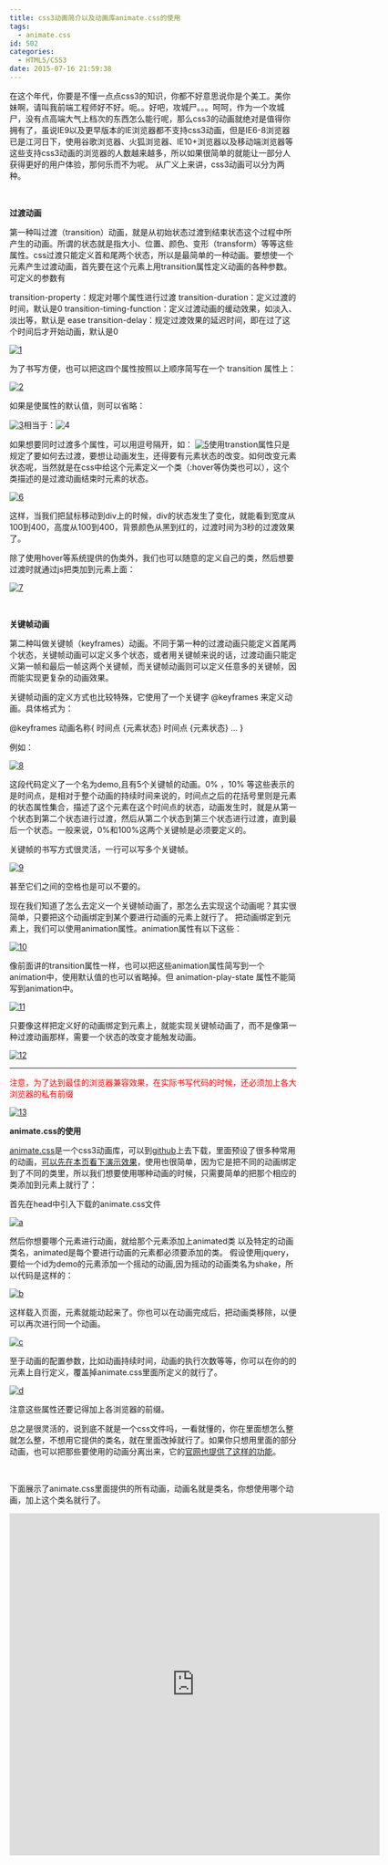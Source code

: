 ```yaml
---
title: css3动画简介以及动画库animate.css的使用
tags:
  - animate.css
id: 502
categories:
  - HTML5/CSS3
date: 2015-07-16 21:59:38
---
```


在这个年代，你要是不懂一点点css3的知识，你都不好意思说你是个美工。美你妹啊，请叫我前端工程师好不好。呃。。好吧，攻城尸。。。呵呵，作为一个攻城尸，没有点高端大气上档次的东西怎么能行呢，那么css3的动画就绝对是值得你拥有了，虽说IE9以及更早版本的IE浏览器都不支持css3动画，但是IE6-8浏览器已是江河日下，使用谷歌浏览器、火狐浏览器、IE10+浏览器以及移动端浏览器等这些支持css3动画的浏览器的人数越来越多，所以如果很简单的就能让一部分人获得更好的用户体验，那何乐而不为呢。
从广义上来讲，css3动画可以分为两种。

&nbsp;

**过渡动画**

第一种叫过渡（transition）动画，就是从初始状态过渡到结束状态这个过程中所产生的动画。所谓的状态就是指大小、位置、颜色、变形（transform）等等这些属性。css过渡只能定义首和尾两个状态，所以是最简单的一种动画。要想使一个元素产生过渡动画，首先要在这个元素上用transition属性定义动画的各种参数。可定义的参数有

transition-property：规定对哪个属性进行过渡
transition-duration：定义过渡的时间，默认是0
transition-timing-function：定义过渡动画的缓动效果，如淡入、淡出等，默认是 ease
transition-delay：规定过渡效果的延迟时间，即在过了这个时间后才开始动画，默认是0

[![1](http://www.npm8.com/wp-content/uploads/2015/07/16.png)](http://www.npm8.com/wp-content/uploads/2015/07/16.png)

为了书写方便，也可以把这四个属性按照以上顺序简写在一个 transition 属性上：

[![2](http://www.npm8.com/wp-content/uploads/2015/07/24.png)](http://www.npm8.com/wp-content/uploads/2015/07/24.png)

如果是使属性的默认值，则可以省略：

[![3](http://www.npm8.com/wp-content/uploads/2015/07/32.png)](http://www.npm8.com/wp-content/uploads/2015/07/32.png)相当于：![4](http://www.npm8.com/wp-content/uploads/2015/07/43.png)

如果想要同时过渡多个属性，可以用逗号隔开，如：
[![5](http://www.npm8.com/wp-content/uploads/2015/07/52.png)](http://www.npm8.com/wp-content/uploads/2015/07/52.png)使用transtion属性只是规定了要如何去过渡，要想让动画发生，还得要有元素状态的改变。如何改变元素状态呢，当然就是在css中给这个元素定义一个类（:hover等伪类也可以），这个类描述的是过渡动画结束时元素的状态。

[![6](http://www.npm8.com/wp-content/uploads/2015/07/6-650x126.png)](http://www.npm8.com/wp-content/uploads/2015/07/6.png)

这样，当我们把鼠标移动到div上的时候，div的状态发生了变化，就能看到宽度从100到400，高度从100到400，背景颜色从黑到红的，过渡时间为3秒的过渡效果了。

除了使用hover等系统提供的伪类外，我们也可以随意的定义自己的类，然后想要过渡时就通过js把类加到元素上面：

[![7](http://www.npm8.com/wp-content/uploads/2015/07/72.png)](http://www.npm8.com/wp-content/uploads/2015/07/72.png)

&nbsp;

**关键帧动画**

第二种叫做关键帧（keyframes）动画。不同于第一种的过渡动画只能定义首尾两个状态，关键帧动画可以定义多个状态，或者用关键帧来说的话，过渡动画只能定义第一帧和最后一帧这两个关键帧，而关键帧动画则可以定义任意多的关键帧，因而能实现更复杂的动画效果。

关键帧动画的定义方式也比较特殊，它使用了一个关键字 @keyframes 来定义动画。具体格式为：

@keyframes 动画名称{
时间点 {元素状态}
时间点 {元素状态}
…
}

例如：

[![8](http://www.npm8.com/wp-content/uploads/2015/07/82.png)](http://www.npm8.com/wp-content/uploads/2015/07/82.png)

这段代码定义了一个名为demo,且有5个关键帧的动画。0% ，10% 等这些表示的是时间点，是相对于整个动画的持续时间来说的，时间点之后的花括号里则是元素的状态属性集合，描述了这个元素在这个时间点的状态，动画发生时，就是从第一个状态到第二个状态进行过渡，然后从第二个状态到第三个状态进行过渡，直到最后一个状态。一般来说，0%和100%这两个关键帧是必须要定义的。

关键帧的书写方式很灵活，一行可以写多个关键帧。

[![9](http://www.npm8.com/wp-content/uploads/2015/07/91.png)](http://www.npm8.com/wp-content/uploads/2015/07/91.png)

甚至它们之间的空格也是可以不要的。

现在我们知道了怎么去定义一个关键帧动画了，那怎么去实现这个动画呢？其实很简单，只要把这个动画绑定到某个要进行动画的元素上就行了。
把动画绑定到元素上，我们可以使用animation属性。animation属性有以下这些：

[![10](http://www.npm8.com/wp-content/uploads/2015/07/101.png)](http://www.npm8.com/wp-content/uploads/2015/07/101.png)

像前面讲的transition属性一样，也可以把这些animation属性简写到一个animation中，使用默认值的也可以省略掉。但 animation-play-state 属性不能简写到animation中。

[![11](http://www.npm8.com/wp-content/uploads/2015/07/112.png)](http://www.npm8.com/wp-content/uploads/2015/07/112.png)

只要像这样把定义好的动画绑定到元素上，就能实现关键帧动画了，而不是像第一种过渡动画那样，需要一个状态的改变才能触发动画。

[![12](http://www.npm8.com/wp-content/uploads/2015/07/122.png)](http://www.npm8.com/wp-content/uploads/2015/07/122.png)

--------------------------------------------------------------------------------------------------------------------

<span style="color: #ff0000;">注意，为了达到最佳的浏览器兼容效果，在实际书写代码的时候，还必须加上各大浏览器的私有前缀</span>

[![13](http://www.npm8.com/wp-content/uploads/2015/07/131.png)](http://www.npm8.com/wp-content/uploads/2015/07/131.png)

**animate.css的使用**

[animate.css](https://daneden.me/animate/)是一个css3动画库，可以到[github](https://github.com/daneden/animate.css)上去下载，里面预设了很多种常用的动画，[可以先在本页看下演示效果](http://www.cnblogs.com/2050/p/3409129.html#demo)，使用也很简单，因为它是把不同的动画绑定到了不同的类里，所以我们想要使用哪种动画的时候，只需要简单的把那个相应的类添加到元素上就行了：

首先在head中引入下载的animate.css文件

[![a](http://www.npm8.com/wp-content/uploads/2015/07/a3.png)](http://www.npm8.com/wp-content/uploads/2015/07/a3.png)

然后你想要哪个元素进行动画，就给那个元素添加上animated类 以及特定的动画类名，animated是每个要进行动画的元素都必须要添加的类。
假设使用jquery，要给一个id为demo的元素添加一个摇动的动画,因为摇动的动画类名为shake，所以代码是这样的：

[![b](http://www.npm8.com/wp-content/uploads/2015/07/b2.png)](http://www.npm8.com/wp-content/uploads/2015/07/b2.png)

这样载入页面，元素就能动起来了。你也可以在动画完成后，把动画类移除，以便可以再次进行同一个动画。

[![c](http://www.npm8.com/wp-content/uploads/2015/07/c7.png)](http://www.npm8.com/wp-content/uploads/2015/07/c7.png)

至于动画的配置参数，比如动画持续时间，动画的执行次数等等，你可以在你的的元素上自行定义，覆盖掉animate.css里面所定义的就行了。

[![d](http://www.npm8.com/wp-content/uploads/2015/07/d.png)](http://www.npm8.com/wp-content/uploads/2015/07/d.png)

注意这些属性还要记得加上各浏览器的前缀。

总之是很灵活的，说到底不就是一个css文件吗，一看就懂的，你在里面想怎么整就怎么整，不想用它提供的类名，就在里面改掉就行了。如果你只想用里面的部分动画，也可以把那些要使用的动画分离出来，它的[官网也提供了这样的功能](https://daneden.me/animate/build)。

&nbsp;

下面展示了animate.css里面提供的所有动画，动画名就是类名，你想使用哪个动画，加上这个类名就行了。

<iframe style="border: none; outline: none; background: none;overflow:hidden;" src="http://demo.grycheng.com/case/animate/" width="650" height="600"></iframe>